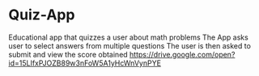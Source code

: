 # Quiz-App
 Educational app that quizzes a user about math problems
The App asks user to select answers from multiple questions
The user is then asked to submit and view the score obtained
https://drive.google.com/open?id=15LIfxPJOZB89w3nFoW5A1yHcWnVynPYE
